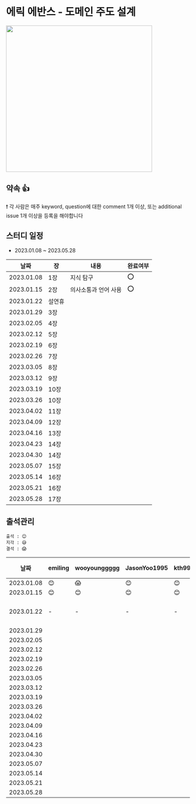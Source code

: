 
# 에릭 에반스 - 도메인 주도 설계

<img src="https://user-images.githubusercontent.com/66045861/209320305-4768482c-1a7d-4841-840d-8b25a93f1f1d.png" width="400"/>

## 약속 👍
❗ 각 사람은 매주 keyword, question에 대한 comment 1개 이상, 또는 additional issue 1개 이상을 등록을 해야합니다

## 스터디 일정
- 2023.01.08 ~ 2023.05.28

|날짜|장|내용|완료여부|
|-|-|-|-|
|2023.01.08|1장|지식 탐구|⭕️|
|2023.01.15|2장|의사소통과 언어 사용|⭕️|
|2023.01.22|설연휴|||
|2023.01.29|3장|||
|2023.02.05|4장|||
|2023.02.12|5장|||
|2023.02.19|6장|||
|2023.02.26|7장|||
|2023.03.05|8장|||
|2023.03.12|9장|||
|2023.03.19|10장|||
|2023.03.26|10장|||
|2023.04.02|11장|||
|2023.04.09|12장|||
|2023.04.16|13장|||
|2023.04.23|14장|||
|2023.04.30|14장|||
|2023.05.07|15장|||
|2023.05.14|16장|||
|2023.05.21|16장|||
|2023.05.28|17장|||


## 출석관리

```
출석 : 😊
지각 : 😅
결석 : 😱
```

|날짜|emiling|wooyounggggg|JasonYoo1995|kth990303|leejaeseung|비고|
|------|---|---|---|---|---|---|
|2023.01.08|😊|😱|😊|😊|😊|-|
|2023.01.15|😊|😊|😊|😊|😊|-|
|2023.01.22|-|-|-|-|-|설연휴|
|2023.01.29|||||||
|2023.02.05|||||||
|2023.02.12|||||||
|2023.02.19|||||||
|2023.02.26|||||||
|2023.03.05|||||||
|2023.03.12|||||||
|2023.03.19|||||||
|2023.03.26|||||||
|2023.04.02|||||||
|2023.04.09|||||||
|2023.04.16|||||||
|2023.04.23|||||||
|2023.04.30|||||||
|2023.05.07|||||||
|2023.05.14|||||||
|2023.05.21|||||||
|2023.05.28|||||||
